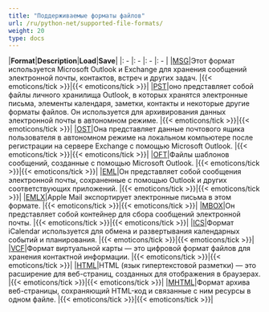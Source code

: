 ```yaml
---
title: "Поддерживаемые форматы файлов"
url: /ru/python-net/supported-file-formats/
weight: 20
type: docs
---
```




|**Format**|**Description**|**Load**|**Save**|
|: - |: - |: - |: - |
|[MSG](https://docs.fileformat.com/email/msg/)|Этот формат используется Microsoft Outlook и Exchange для хранения сообщений электронной почты, контактов, встреч и других задач. |{{< emoticons/tick >}}|{{< emoticons/tick >}}|
|[PST](https://docs.fileformat.com/email/pst/)|оно представляет собой файлы личного хранилища Outlook, в которых хранятся электронные письма, элементы календаря, заметки, контакты и некоторые другие форматы файлов. Он используется для архивирования данных электронной почты в автономном режиме. |{{< emoticons/tick >}}|{{< emoticons/tick >}}|
|[OST](https://docs.fileformat.com/email/ost/)|Она представляет данные почтового ящика пользователя в автономном режиме на локальном компьютере после регистрации на сервере Exchange с помощью Microsoft Outlook. |{{< emoticons/tick >}}|{{< emoticons/tick >}}|
|[OFT](https://docs.fileformat.com/email/oft/)|Файлы шаблонов сообщений, созданные с помощью Microsoft Outlook. |{{< emoticons/tick >}}|{{< emoticons/tick >}}|
|[EML](https://docs.fileformat.com/email/eml/)|Он представляет собой сообщения электронной почты, сохраненные с помощью Outlook и других соответствующих приложений. |{{< emoticons/tick >}}|{{< emoticons/tick >}}|
|[EMLX](https://docs.fileformat.com/email/emlx/)|Apple Mail экспортирует электронные письма в этом формате. |{{< emoticons/tick >}}|{{< emoticons/tick >}}|
|[MBOX](https://docs.fileformat.com/email/mbox/)|Он представляет собой контейнер для сбора сообщений электронной почты. |{{< emoticons/tick >}}|{{< emoticons/tick >}}|
|[ICS](https://docs.fileformat.com/email/ics/)|Формат iCalendar используется для обмена и развертывания календарных событий и планирования. |{{< emoticons/tick >}}|{{< emoticons/tick >}}|
|[VCF](https://docs.fileformat.com/email/vcf/)|Формат виртуальной карты — это цифровой формат файлов для хранения контактной информации. |{{< emoticons/tick >}}|{{< emoticons/tick >}}|
|[HTML](https://docs.fileformat.com/web/html/)|HTML (язык гипертекстовой разметки) — это расширение для веб-страниц, созданных для отображения в браузерах. |{{< emoticons/tick >}}|{{< emoticons/tick >}}|
|[MHTML](https://docs.fileformat.com/web/mhtml/)|Формат архива веб-страницы, сохраняющий HTML-код и связанные с ним ресурсы в одном файле. |{{< emoticons/tick >}}|{{< emoticons/tick >}}|

